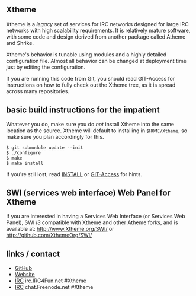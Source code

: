 ## Xtheme

Xtheme is a *legacy* set of services for IRC networks designed for large IRC networks with high
scalability requirements.  It is relatively mature software, with some code and design
derived from another package called Atheme and Shrike.

Xtheme's behavior is tunable using modules and a highly detailed configuration file.
Almost all behavior can be changed at deployment time just by editing the configuration.

If you are running this code from Git, you should read GIT-Access for instructions on
how to fully check out the Xtheme tree, as it is spread across many repositories.

## basic build instructions for the impatient

Whatever you do, make sure you do *not* install Xtheme into the same location as the source.
Xtheme will default to installing in `$HOME/Xtheme`, so make sure you plan accordingly for this.

    $ git submodule update --init
    $ ./configure
    $ make
    $ make install

If you're still lost, read [INSTALL](INSTALL) or [GIT-Access](GIT-Access) for hints. 

## SWI (services web interface) Web Panel for Xtheme

If you are interested in having a Services Web Interface (or Services Web Panel), SWI
*IS* compatible with Xtheme and other Atheme forks, and is available at:
http://www.Xtheme.org/SWI/ or http://github.com/XthemeOrg/SWI/

## links / contact

 * [GitHub](http://www.github.com/XthemeOrg/Xtheme)
 * [Website](http://www.Xtheme.org/Xtheme/)
 * [IRC](irc://irc.IRC4Fun.net/#Xtheme) irc.IRC4Fun.net #Xtheme
 * [IRC](irc://chat.freenode.net/#Xtheme) chat.Freenode.net #Xtheme
